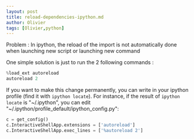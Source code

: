 ```yaml
---
layout: post
title: reload-dependencies-ipython.md
author: Olivier
tags: [Olivier,python]
---
```

Problem : In ipython, the reload of the import is not automatically done when launching new script or launching new command

One simple solution is just to run the 2 following commands :

``` python
%load_ext autoreload
autoreload 2
```

If you want to make this change permanently, you can write in your ipython profile (find it with `ipython locate`).
For instance, if the result of `ipython locate` is "~/.ipython", you can edit "~/.ipython/profile_default/ipython_config.py":
``` python
c = get_config()
c.InteractiveShellApp.extensions = ['autoreload']
c.InteractiveShellApp.exec_lines = ['%autoreload 2']
```

